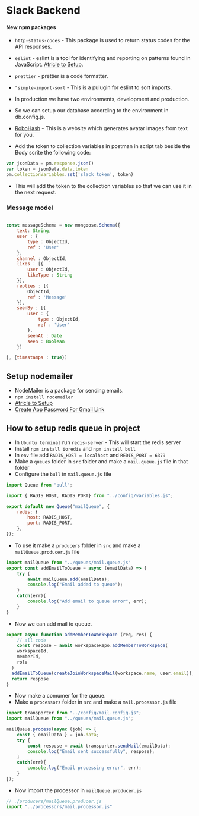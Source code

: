 # Slack Backend

#### New npm packages

- `http-status-codes` - This package is used to return status codes for the API responses.
- `eslint` - eslint is a tool for identifying and reporting on patterns found in JavaScript. [Atricle to Setup](https://medium.com/@sindhujad6/setting-up-eslint-and-prettier-in-a-node-js-project-f2577ee2126f).
- `prettier` - prettier is a code formatter.
- `"simple-import-sort` - This is a pulugin for eslint to sort imports.
- In production we have two environments, development and production.
- So we can setup our database according to the environment in db.config.js.
- [RoboHash](https://robohash.org/) - This is a website which generates avatar images from text for you.

- Add the token to collection variables in postman in script tab beside the Body scrite the following code:

```js
var jsonData = pm.response.json()
var token = jsonData.data.token
pm.collectionVariables.set('slack_token', token)
```

- This will add the token to the collection variables so that we can use it in the next request.

### Message model

```js

const messageSchema = new mongoose.Schema({
    text: String,
    user : {
        type : ObjectId,
        ref : 'User'
    },
    channel : ObjectId,
    likes : [{
        user : ObjectId,
        likeType : String
    }],
    replies : [{
        ObjectId,
        ref : 'Message'
    }],
    seenBy : [{
        user : {
            type : ObjectId,
            ref : 'User'
        },
        seenAt : Date
        seen : Boolean
    }]

}, {timestamps : true})
```


## Setup nodemailer
- NodeMailer is a package for sending emails.
- `npm install nodemailer`
- [Atricle to Setup](https://medium.com/@y.mehnati_49486/how-to-send-an-email-from-your-gmail-account-with-nodemailer-837bf09a7628)
- [Create App Password For Gmail Link](https://myaccount.google.com/apppasswords?pli=1&rapt=AEjHL4PjZPv_RFzLvDpJpgNezLLlTZ-eKcC011hXQB6Mh7gjQFn1dLrq76bIrxMqjz4JbJ6YTbapvSKegaX1_YU3qxI-yUuzG_4l33osM5Z6PusG9P2bQyQ)

## How to setup redis queue in project
- In `Ubuntu terminal` run `redis-server` - This will start the redis server
- Install `npm install ioredis` and `npm install bull`
- In `env` file add `RADIS_HOST = localhost` and `REDIS_PORT = 6379`
- Make a `queues` folder in `src` folder and make a `mail.queue.js` file in that folder
- Configure the `bull` in `mail.queue.js` file
```js
import Queue from "bull";

import { RADIS_HOST, RADIS_PORT} from "../config/variables.js";

export default new Queue("mailQueue", {
    redis: {
        host: RADIS_HOST,
        port: RADIS_PORT,
    },
});
```
- To use it make a `producers` folder in `src` and make  a `mailQueue.producer.js` file 

```js
import mailQueue from "../queues/mail.queue.js"
export const addEmailToQueue = async (emailData) => {
    try {
        await mailQueue.add(emailData);
        console.log("Email added to queue");
    }
    catch(err){
        console.log("Add email to queue error", err);
    }
}
```
- Now we can add mail to queue.
```js
export async function addMemberToWorkSpace (req, res) {
    // all code 
    const respose = await workspaceRepo.addMemberToWorkspace(
    workspaceId,
    memberId,
    role
  )
  addEmailToQueue(createJoinWorkspaceMail(workspace.name, user.email));
  return respose
}
```
- Now make a comumer for the queue.
- Make a `processors` folder in `src` and make a `mail.processor.js` file
```js
import transporter from "../config/mail.config.js";
import mailQueue from "../queues/mail.queue.js";

mailQueue.process(async (job) => {
    const { emailData } = job.data;
    try {
        const respose = await transporter.sendMail(emailData);
        console.log("Email sent successfully", respose);
    }
    catch(err){
        console.log("Email processing error", err);
    }
});
```
- Now import the processor in `mailQueue.producer.js`
```js 
// ./producers/mailQueue.producer.js
import "../processors/mail.processor.js"
```